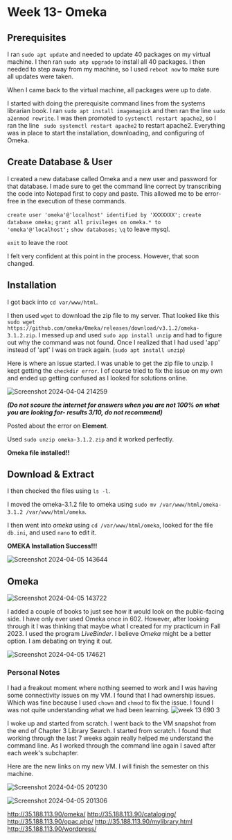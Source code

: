 # Week 13- Omeka

## Prerequisites

I ran `sudo apt update` and needed to update 40 packages on my virtual machine. 
I then ran `sudo atp upgrade` to install all 40 packages. 
I then needed to step away from my machine, so I used `reboot now` to make sure all updates were taken.

When I came back to the virtual machine, all packages were up to date. 

I started with doing the prerequisite command lines from the systems librarian book. I ran `sudo apt install imagemagick` and then ran the line `sudo a2enmod rewrite`. I was then promoted to `systemctl restart apache2`, so I ran the line `
sudo systemctl restart apache2` to restart apache2.  Everything was in place to start the installation, downloading, and configuring of Omeka. 

## Create Database & User

I created a new database called Omeka and a new user and password for that database. I made sure to get the command line correct by transcribing the code into Notepad first to copy and paste. This allowed me to be error-free in the execution of these commands. 

`create user 'omeka'@'localhost' identified by 'XXXXXXX';`
`create database omeka;`
`grant all privileges on omeka.* to 'omeka'@'localhost';`
`show databases;`
`\q` to leave mysql.

`exit` to leave the root

I felt very confident at this point in the process. However, that soon changed.

## Installation
I got back into `cd var/www/html`.

I then used `wget` to download the zip file to my server. That looked like this `sudo wget https://github.com/omeka/Omeka/releases/download/v3.1.2/omeka-3.1.2.zip`.
I messed up and used `sudo app install unzip` and had to figure out why the command was not found. Once I realized that I had used 'app' instead of 'apt' I was on track again.
(`sudo apt install unzip`)

Here is where an issue started. I was unable to get the zip file to unzip. I kept getting the `checkdir error`. I of course tried to fix the issue on my own and ended up getting confused as I looked for solutions online. 

![Screenshot 2024-04-04 214259](https://github.com/JConley1344/SysLib690/assets/157387139/87022937-6fe5-49c2-bfd4-736bc52538e1)

***(Do not scoure the internet for answers when you are not 100% on what you are looking for- results 3/10, do not recommend)***

Posted about the error on **Element**.

Used `sudo unzip omeka-3.1.2.zip` and it worked perfectly. 

**Omeka file installed!!**

## Download & Extract
I then checked the files using `ls -l`.

I moved the omeka-3.1.2 file to omeka using `sudo mv /var/www/html/omeka-3.1.2 /var/www/html/omeka`.

I then went into *omeka* using `cd /var/www/html/omeka`, looked for the file `db.ini`, and used `nano` to edit it.

**OMEKA Installation Success!!!**

![Screenshot 2024-04-05 143644](https://github.com/JConley1344/SysLib690/assets/157387139/f67f61de-e2c8-49d8-9a70-323b50829d9c)


## Omeka

![Screenshot 2024-04-05 143722](https://github.com/JConley1344/SysLib690/assets/157387139/963cd726-1416-467a-a3b3-81f4d0e662d3)

I added a couple of books to just see how it would look on the public-facing side. I have only ever used Omeka once in 602. However, after looking through it I was thinking that maybe what I created for my practicum in Fall 2023. I used the program *LiveBinder*. I believe *Omeka* might be a better option. I am debating on trying it out. 

![Screenshot 2024-04-05 174621](https://github.com/JConley1344/SysLib690/assets/157387139/a43184a4-71ab-484c-a431-224de24acd99)


### Personal Notes
I had a freakout moment where nothing seemed to work and I was having some connectivity issues on my VM. I found that I had ownership issues. Which was fine because I used `chown` and `chmod` to fix the issue. I found I was not quite understanding what we had been learning.
![week 13 690 3](https://github.com/JConley1344/SysLib690/assets/157387139/22f879da-2e33-4ae0-92c7-41bb5a77b34a)

I woke up and started from scratch. I went back to the VM snapshot from the end of Chapter 3 Library Search. I started from scratch. I found that working through the last 7 weeks again really helped me understand the command line. As I worked through the command line again I saved after each week's subchapter. 

Here are the new links on my new VM. I will finish the semester on this machine. 

![Screenshot 2024-04-05 201230](https://github.com/JConley1344/SysLib690/assets/157387139/5eeb4b69-a06b-47a7-8316-0426c2633a00)

![Screenshot 2024-04-05 201306](https://github.com/JConley1344/SysLib690/assets/157387139/00b7e71e-e5e7-4767-a43c-88051f2bc908)

http://35.188.113.90/omeka/
http://35.188.113.90/cataloging/
http://35.188.113.90/opac.php/
http://35.188.113.90/mylibrary.html 
http://35.188.113.90/wordpress/
